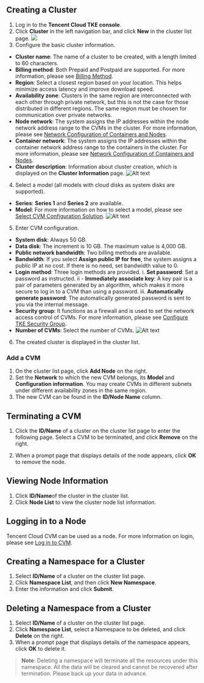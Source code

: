 ## Creating a Cluster
1. Log in to the **Tencent Cloud TKE console**.
2. Click **Cluster** in the left navigation bar, and click **New** in the cluster list page.
![](https://main.qcloudimg.com/raw/b7bef172bccf2163ef4f52999702afc4.png)
3. Configure the basic cluster information.
 - **Cluster name**: The name of a cluster to be created, with a length limited to 60 characters.
 - **Billing method**: Both Prepaid and Postpaid are supported. For more information, please see [Billing Method](/doc/product/213/2180).
 - **Region**: Select a closest region based on your location. This helps minimize access latency and improve download speed.
 - **Availability zone**: Clusters in the same region are interconnected with each other through private network, but this is not the case for those distributed in different regions. The same region must be chosen for communication over private networks.
 - **Node network**: The system assigns the IP addresses within the node network address range to the CVMs in the cluster. For more information, please see [Network Configuration of Containers and Nodes](/doc/product/457/9083).
 - **Container network**: The system assigns the IP addresses within the container network address range to the containers in the cluster. For more information, please see [Network Configuration of Containers and Nodes](/doc/product/457/9083).
 - **Cluster description**: Information about cluster creation, which is displayed on the **Cluster Information** page.
![Alt text](https://main.qcloudimg.com/raw/b4ab931a23fb262bc043adaf162a40ab.png)

4. Select a model (all models with cloud disks as system disks are supported).
 - **Series**: **Series 1** and **Series 2** are available. <!--For more information, please see [Pod Types](/doc/product/213/7153#.E5.8F.AF.E7.94.A8.E5.AE.9E.E4.BE.8B.E7.B1.BB.E5.9E.8B2).-->
 - **Model**: For more information on how to select a model, please see [Select CVM Configuration Solution](/doc/product/213/2764#.E7.A1.AE.E5.AE.9A.E4.BA.91.E6.9C.8D.E5.8A.A1.E5.99.A8.E9.85.8D.E7.BD.AE.E6.96.B9.E6.A1.88).
![Alt text](https://main.qcloudimg.com/raw/a8f59af5eb218c66cf1481e35dd6403e.png) 

5. Enter CVM configuration.
 - **System disk**: Always 50 GB.
 - **Data disk**: The increment is 10 GB. The maximum value is 4,000 GB.
 - **Public network bandwidth**: Two billing methods are available. <!--For more information, please see [Purchase Network Bandwidth](/doc/product/213/509).-->
 - **Bandwidth**: If you select **Assign public IP for free**, the system assigns a public IP at no cost. If there is no need, set bandwidth value to 0.
 - **Login method**: Three login methods are provided.
    i. **Set password**: Set a password as instructed.
	ii - **Immediately associate key**: A key pair is a pair of parameters generated by an algorithm, which makes it more secure to log in to a CVM than using a password.<!-- For more information, please see [SSH Key](/doc/product/213/503).-->
	iii. **Automatically generate password**: The automatically generated password is sent to you via the internal message.
 - **Security group**: It functions as a firewall and is used to set the network access control of CVMs. For more information, please see [Configure TKE Security Group](/doc/product/457/9084).
 - **Number of CVMs**: Select the number of CVMs.
![Alt text](https://main.qcloudimg.com/raw/4511911fa83275484cc58505fb079313.png)

6. The created cluster is displayed in the cluster list.

### Add a CVM
1. On the cluster list page, click **Add Node** on the right.
2. Set the **Network** to which the new CVM belongs, its **Model** and **Configuration information**.
   You may create CVMs in different subnets under different availability zones in the same region.
3. The new CVM can be found in the **ID/Node Name** column.


## Terminating a CVM
1. Click the **ID/Name** of a cluster on the cluster list page to enter the following page. Select a CVM to be terminated, and click **Remove** on the right.

2. When a prompt page that displays details of the node appears, click **OK** to remove the node.


## Viewing Node Information

1. Click **ID/Name**of the cluster in the cluster list.
2. Click **Node List** to view the cluster node list information.


## Logging in to a Node
Tencent Cloud CVM can be used as a node. For more information on login, please see [Log in to CVM](https://intl.cloud.tencent.com/doc/product/213/5436).

## Creating a Namespace for a Cluster

1. Select **ID/Name** of a cluster on the cluster list page.
2. Click **Namespace List**, and then click **New Namespace**.
3. Enter the information and click **Submit**.

## Deleting a Namespace from a Cluster

1. Select **ID/Name** of a cluster on the cluster list page.
2. Click **Namespace List**, select a Namespace to be deleted, and click **Delete** on the right.
3. When a prompt page that displays details of the namespace appears, click **OK** to delete it.

>**Note**: 
>Deleting a namespace will terminate all the resources under this namespace. All the data will be cleared and cannot be recovered after termination. Please back up your data in advance.

